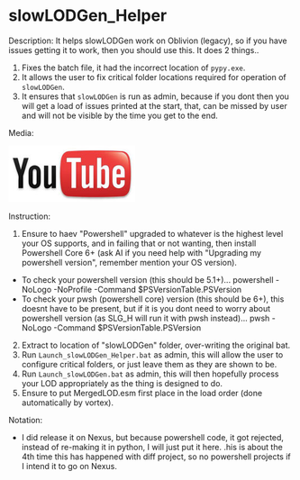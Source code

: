 # slowLODGen_Helper

Description:
It helps slowLODGen work on Oblivion (legacy), so if you have issues getting it to work, then you should use this. It does 2 things..
1. Fixes the batch file, it had the incorrect location of `pypy.exe`.
2. It allows the user to fix critical folder locations required for operation of `slowLODGen`.
3. It ensures that `slowLODGen` is run as admin, because if you dont then you will get a load of issues printed at the start, that, can be missed by user and will not be visible by the time you get to the end.

Media:

[![Video: slowLODGen Helper – Oblivion LOD Processing Tool](media/youtube.jpg)](https://www.youtube.com/watch?v=-NgE1-WC9X0)

Instruction:
1) Ensure to haev "Powershell" upgraded to whatever is the highest level your OS supports, and in failing that or not wanting, then install Powershell Core 6+ (ask AI if you need help with "Upgrading my powershell version", remember mention your OS version).
- To check your powershell version (this should be 5.1+)...
powershell -NoLogo -NoProfile -Command $PSVersionTable.PSVersion
- To check your pwsh (powershell core) version (this should be 6+), this doesnt have to be present, but if it is you dont need to worry about powershell version (as SLG_H will run it with pwsh instead)...
pwsh -NoLogo -Command $PSVersionTable.PSVersion
2) Extract to location of "slowLODGen" folder, over-writing the original bat.
3) Run `Launch_slowLODGen_Helper.bat` as admin, this will allow the user to configure critical folders, or just leave them as they are shown to be.
4) Run `Launch_slowLODGen.bat` as admin, this will then hopefully process your LOD appropriately as the thing is designed to do.
5) Ensure to put MergedLOD.esm first place in the load order (done automatically by vortex).

Notation:
- I did release it on Nexus, but because powershell code, it got rejected, instead of re-making it in python, I will just put it here. 
.his is about the 4th time this has happened with diff project, so no powershell projects if I intend it to go on Nexus. 
